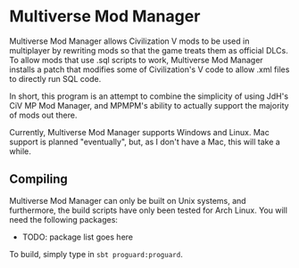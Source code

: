 Multiverse Mod Manager
======================

Multiverse Mod Manager allows Civilization V mods to be used in multiplayer by rewriting mods so that the game
treats them as official DLCs. To allow mods that use .sql scripts to work, Multiverse Mod Manager installs a patch
that modifies some of Civilization's V code to allow .xml files to directly run SQL code.

In short, this program is an attempt to combine the simplicity of using JdH's CiV MP Mod Manager, and MPMPM's ability
to actually support the majority of mods out there.

Currently, Multiverse Mod Manager supports Windows and Linux. Mac support is planned "eventually", but, as I don't
have a Mac, this will take a while. 

Compiling
---------

Multiverse Mod Manager can only be built on Unix systems, and furthermore, the build scripts have only been tested
for Arch Linux. You will need the following packages:

 * TODO: package list goes here
 
To build, simply type in `sbt proguard:proguard`.
